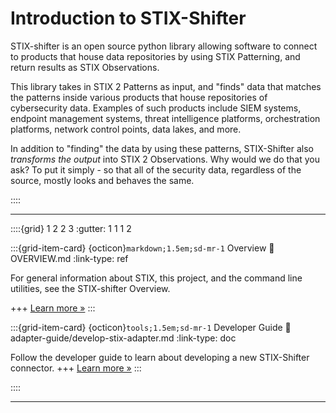 # Introduction to STIX-Shifter

STIX-shifter is an open source python library allowing software to connect to products that house data repositories by using STIX Patterning, and return results as STIX Observations.

This library takes in STIX 2 Patterns as input, and "finds" data that matches the patterns inside various products that house repositories of cybersecurity data. Examples of such products include SIEM systems, endpoint management systems, threat intelligence platforms, orchestration platforms, network control points, data lakes, and more.

In addition to "finding" the data by using these patterns, STIX-Shifter also _transforms the output_ into STIX 2 Observations. Why would we do that you ask? To put it simply - so that all of the security data, regardless of the source, mostly looks and behaves the same.

::::

---

::::{grid} 1 2 2 3
:gutter: 1 1 1 2

:::{grid-item-card} {octicon}`markdown;1.5em;sd-mr-1` Overview
:link:  OVERVIEW.md
:link-type: ref

For general information about STIX, this project, and the command line utilities, see the STIX-shifter Overview.

+++
[Learn more »](OVERVIEW.md)
:::

:::{grid-item-card} {octicon}`tools;1.5em;sd-mr-1` Developer Guide
:link: adapter-guide/develop-stix-adapter.md
:link-type: doc

Follow the developer guide to learn about developing a new STIX-Shifter connector.
+++
[Learn more »](adapter-guide/develop-stix-adapter.md)
:::

::::

---